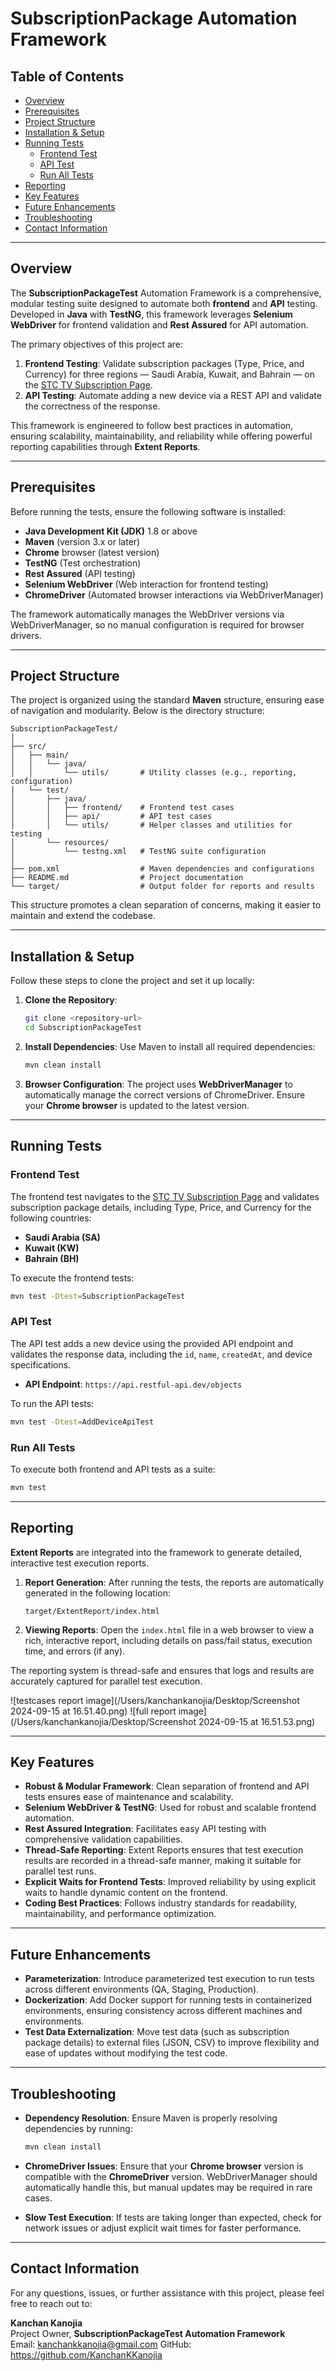 # **SubscriptionPackage Automation Framework**

## **Table of Contents**
- [Overview](#overview)
- [Prerequisites](#prerequisites)
- [Project Structure](#project-structure)
- [Installation & Setup](#installation--setup)
- [Running Tests](#running-tests)
    - [Frontend Test](#frontend-test)
    - [API Test](#api-test)
    - [Run All Tests](#run-all-tests)
- [Reporting](#reporting)
- [Key Features](#key-features)
- [Future Enhancements](#future-enhancements)
- [Troubleshooting](#troubleshooting)
- [Contact Information](#contact-information)

---

## **Overview**

The **SubscriptionPackageTest** Automation Framework is a comprehensive, modular testing suite designed to automate both **frontend** and **API** testing. Developed in **Java** with **TestNG**, this framework leverages **Selenium WebDriver** for frontend validation and **Rest Assured** for API automation.

The primary objectives of this project are:
1. **Frontend Testing**: Validate subscription packages (Type, Price, and Currency) for three regions — Saudi Arabia, Kuwait, and Bahrain — on the [STC TV Subscription Page](https://subscribe.stctv.com/sa-en).
2. **API Testing**: Automate adding a new device via a REST API and validate the correctness of the response.

This framework is engineered to follow best practices in automation, ensuring scalability, maintainability, and reliability while offering powerful reporting capabilities through **Extent Reports**.

---

## **Prerequisites**

Before running the tests, ensure the following software is installed:

- **Java Development Kit (JDK)** 1.8 or above
- **Maven** (version 3.x or later)
- **Chrome** browser (latest version)
- **TestNG** (Test orchestration)
- **Rest Assured** (API testing)
- **Selenium WebDriver** (Web interaction for frontend testing)
- **ChromeDriver** (Automated browser interactions via WebDriverManager)

The framework automatically manages the WebDriver versions via WebDriverManager, so no manual configuration is required for browser drivers.

---

## **Project Structure**

The project is organized using the standard **Maven** structure, ensuring ease of navigation and modularity. Below is the directory structure:

```
SubscriptionPackageTest/
│
├── src/
│   ├── main/
│   │   └── java/
│   │       └── utils/       # Utility classes (e.g., reporting, configuration)
│   └── test/
│       ├── java/
│       │   ├── frontend/    # Frontend test cases
│       │   ├── api/         # API test cases
│       │   └── utils/       # Helper classes and utilities for testing
│       └── resources/
│           └── testng.xml   # TestNG suite configuration
│
├── pom.xml                  # Maven dependencies and configurations
├── README.md                # Project documentation
└── target/                  # Output folder for reports and results
```

This structure promotes a clean separation of concerns, making it easier to maintain and extend the codebase.

---

## **Installation & Setup**

Follow these steps to clone the project and set it up locally:

1. **Clone the Repository**:
   ```bash
   git clone <repository-url>
   cd SubscriptionPackageTest
   ```

2. **Install Dependencies**:
   Use Maven to install all required dependencies:
   ```bash
   mvn clean install
   ```

3. **Browser Configuration**:
   The project uses **WebDriverManager** to automatically manage the correct versions of ChromeDriver. Ensure your **Chrome browser** is updated to the latest version.

---

## **Running Tests**

### **Frontend Test**

The frontend test navigates to the [STC TV Subscription Page](https://subscribe.stctv.com/sa-en) and validates subscription package details, including Type, Price, and Currency for the following countries:
- **Saudi Arabia (SA)**
- **Kuwait (KW)**
- **Bahrain (BH)**

To execute the frontend tests:
```bash
mvn test -Dtest=SubscriptionPackageTest
```

### **API Test**

The API test adds a new device using the provided API endpoint and validates the response data, including the `id`, `name`, `createdAt`, and device specifications.

- **API Endpoint**: `https://api.restful-api.dev/objects`

To run the API tests:
```bash
mvn test -Dtest=AddDeviceApiTest
```

### **Run All Tests**

To execute both frontend and API tests as a suite:
```bash
mvn test
```

---

## **Reporting**

**Extent Reports** are integrated into the framework to generate detailed, interactive test execution reports.

1. **Report Generation**: After running the tests, the reports are automatically generated in the following location:
   ```
   target/ExtentReport/index.html
   ```

2. **Viewing Reports**: Open the `index.html` file in a web browser to view a rich, interactive report, including details on pass/fail status, execution time, and errors (if any).

The reporting system is thread-safe and ensures that logs and results are accurately captured for parallel test execution.

![testcases report image](/Users/kanchankanojia/Desktop/Screenshot 2024-09-15 at 16.51.40.png)
![full report image](/Users/kanchankanojia/Desktop/Screenshot 2024-09-15 at 16.51.53.png)

---

## **Key Features**

- **Robust & Modular Framework**: Clean separation of frontend and API tests ensures ease of maintenance and scalability.
- **Selenium WebDriver & TestNG**: Used for robust and scalable frontend automation.
- **Rest Assured Integration**: Facilitates easy API testing with comprehensive validation capabilities.
- **Thread-Safe Reporting**: Extent Reports ensures that test execution results are recorded in a thread-safe manner, making it suitable for parallel test runs.
- **Explicit Waits for Frontend Tests**: Improved reliability by using explicit waits to handle dynamic content on the frontend.
- **Coding Best Practices**: Follows industry standards for readability, maintainability, and performance optimization.

---

## **Future Enhancements**

- **Parameterization**: Introduce parameterized test execution to run tests across different environments (QA, Staging, Production).
- **Dockerization**: Add Docker support for running tests in containerized environments, ensuring consistency across different machines and environments.
- **Test Data Externalization**: Move test data (such as subscription package details) to external files (JSON, CSV) to improve flexibility and ease of updates without modifying the test code.

---

## **Troubleshooting**

- **Dependency Resolution**: Ensure Maven is properly resolving dependencies by running:
   ```bash
   mvn clean install
   ```

- **ChromeDriver Issues**: Ensure that your **Chrome browser** version is compatible with the **ChromeDriver** version. WebDriverManager should automatically handle this, but manual updates may be required in rare cases.

- **Slow Test Execution**: If tests are taking longer than expected, check for network issues or adjust explicit wait times for faster performance.

---

## **Contact Information**

For any questions, issues, or further assistance with this project, please feel free to reach out to:

**Kanchan Kanojia**  
Project Owner, **SubscriptionPackageTest Automation Framework**  
Email: kanchankkanojia@gmail.com
GitHub: https://github.com/KanchanKKanojia
